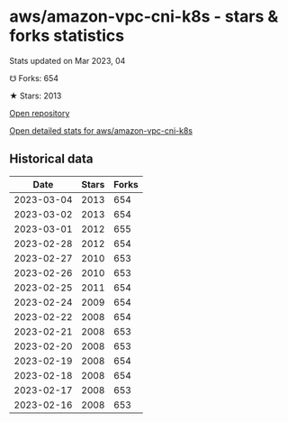 # aws/amazon-vpc-cni-k8s - stars & forks statistics

Stats updated on Mar 2023, 04

☋ Forks: 654

★ Stars: 2013

[Open repository](https://github.com/aws/amazon-vpc-cni-k8s)

[Open detailed stats for aws/amazon-vpc-cni-k8s](https://reviewgithub.com/rep/aws/amazon-vpc-cni-k8s)

## Historical data
| Date | Stars | Forks |
|------|-------|-------|
| 2023-03-04 | 2013 | 654 | 
| 2023-03-02 | 2013 | 654 | 
| 2023-03-01 | 2012 | 655 | 
| 2023-02-28 | 2012 | 654 | 
| 2023-02-27 | 2010 | 653 | 
| 2023-02-26 | 2010 | 653 | 
| 2023-02-25 | 2011 | 654 | 
| 2023-02-24 | 2009 | 654 | 
| 2023-02-22 | 2008 | 654 | 
| 2023-02-21 | 2008 | 653 | 
| 2023-02-20 | 2008 | 653 | 
| 2023-02-19 | 2008 | 654 | 
| 2023-02-18 | 2008 | 654 | 
| 2023-02-17 | 2008 | 653 | 
| 2023-02-16 | 2008 | 653 | 

